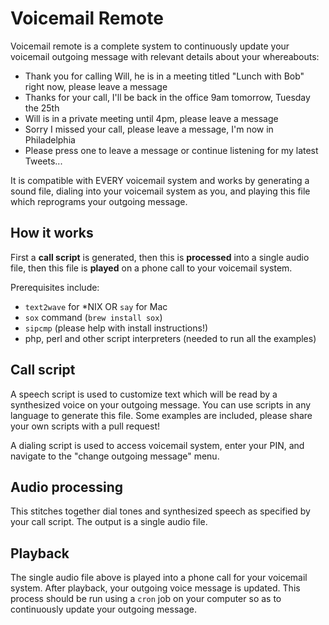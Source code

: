 Voicemail Remote
=========================

Voicemail remote is a complete system to continuously update your voicemail outgoing message with relevant details about your whereabouts:

  * Thank you for calling Will, he is in a meeting titled "Lunch with Bob" right now, please leave a message
  * Thanks for your call, I'll be back in the office 9am tomorrow, Tuesday the 25th
  * Will is in a private meeting until 4pm, please leave a message
  * Sorry I missed your call, please leave a message, I'm now in Philadelphia
  * Please press one to leave a message or continue listening for my latest Tweets...

It is compatible with EVERY voicemail system and works by generating a sound file, dialing into your voicemail system as you, and playing this file which reprograms your outgoing message.


How it works
-------------------------

First a **call script** is generated, then this is **processed** into a single audio file, then this file is **played** on a phone call to your voicemail system.

Prerequisites include:

  * `text2wave` for *NIX OR `say` for Mac
  * `sox` command (`brew install sox`)
  * `sipcmp` (please help with install instructions!)
  * php, perl and other script interpreters (needed to run all the examples)


Call script
-------------------------

A speech script is used to customize text which will be read by a synthesized voice on your outgoing message. You can use scripts in any language to generate this file. Some examples are included, please share your own scripts with a pull request!

A dialing script is used to access voicemail system, enter your PIN, and navigate to the "change outgoing message" menu.


Audio processing
-------------------------

This stitches together dial tones and synthesized speech as specified by your call script. The output is a single audio file.


Playback
-------------------------

The single audio file above is played into a phone call for your voicemail system. After playback, your outgoing voice message is updated. This process should be run using a `cron` job on your computer so as to continuously update your outgoing message.

